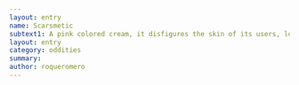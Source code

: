```yaml
---
layout: entry 
name: Scarsmetic
subtext1: A pink colored cream, it disfigures the skin of its users, looking like real scars, until they take a good bath.
layout: entry
category: oddities
summary: 
author: roqueromero
---
```

